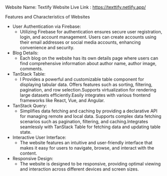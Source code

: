 Website Name: Textify
Website Live Link : https://texttify.netlify.app/

Features and Characteristics of Websites
* User Authentication via Firebase: 
    - Utilizing Firebase for authentication ensures secure user registration, login, and account management. Users can create accounts using their email addresses or social media accounts, enhancing convenience and security.
* Blog Details:
    - Each blog on the website has its own details page where users can find comprehensive information about author name, author image, comments.
* TanStack Table:
   - I  Provides a powerful and customizable table component for displaying tabular data. Offers features such as sorting, filtering, pagination, and row selection.Supports virtualization for rendering large datasets efficiently.Easily integrates with various frontend frameworks like React, Vue, and Angular.
* TanStack Query: 
  - Simplifies data fetching and caching by providing a declarative API for managing remote and local data. Supports complex data fetching scenarios such as pagination, filtering, and caching.Integrates seamlessly with TanStack Table for fetching data and updating table state.   
* Interactive User Interface:
    - The website features an intuitive and user-friendly interface that makes it easy for users to navigate, browse, and interact with the content.
* Responsive Design:
    - The website is designed to be responsive, providing optimal viewing and interaction across different devices and screen sizes.